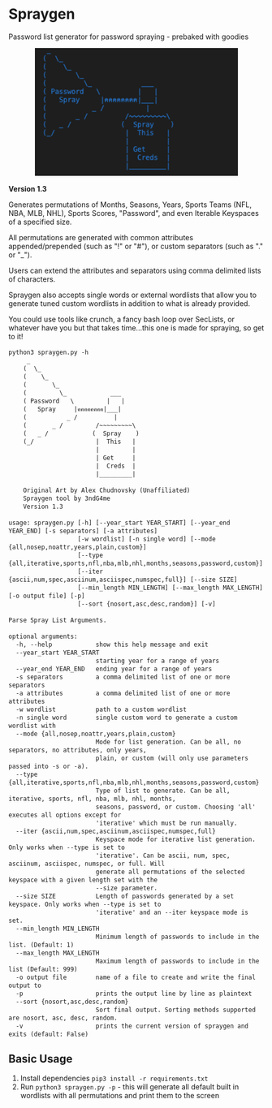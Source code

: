 # Spraygen
Password list generator for password spraying - prebaked with goodies

<p align="center">
  <img width=400px src="resources/spraygenlogo.png" />
</p>

**Version 1.3**

Generates permutations of Months, Seasons, Years, Sports Teams (NFL, NBA, MLB, NHL), Sports Scores, "Password", and even Iterable Keyspaces of a specified size.

All permutations are generated with common attributes appended/prepended (such as "!" or "#"), or custom separators (such as "." or "_").

Users can extend the attributes and separators using comma delimited lists of characters.

Spraygen also accepts single words or external wordlists that allow you to generate tuned custom wordlists in addition to what is already provided.

You could use tools like crunch, a fancy bash loop over SecLists, or whatever have you but that takes time...this one is made for spraying, so get to it!


```
python3 spraygen.py -h
     _
    (  \_
    (    \_
    (       \_  
    (         \_            ___
    ( Password   \         |   |
    (   Spray     |คคคคคคคค|___|
    (           _ /          |
    (       _ /         /~~~~~~~~~\
    (   _ /            (  Spray    )
    (_/                 |  This   |
                        |         |
                        | Get     |
                        |  Creds  |
                        |_________|

    Original Art by Alex Chudnovsky (Unaffiliated)
    Spraygen tool by 3ndG4me
    Version 1.3
    
usage: spraygen.py [-h] [--year_start YEAR_START] [--year_end YEAR_END] [-s separators] [-a attributes]
                   [-w wordlist] [-n single word] [--mode {all,nosep,noattr,years,plain,custom}]
                   [--type {all,iterative,sports,nfl,nba,mlb,nhl,months,seasons,password,custom}]
                   [--iter {ascii,num,spec,asciinum,asciispec,numspec,full}] [--size SIZE]
                   [--min_length MIN_LENGTH] [--max_length MAX_LENGTH] [-o output file] [-p]
                   [--sort {nosort,asc,desc,random}] [-v]

Parse Spray List Arguments.

optional arguments:
  -h, --help            show this help message and exit
  --year_start YEAR_START
                        starting year for a range of years
  --year_end YEAR_END   ending year for a range of years
  -s separators         a comma delimited list of one or more separators
  -a attributes         a comma delimited list of one or more attributes
  -w wordlist           path to a custom wordlist
  -n single word        single custom word to generate a custom wordlist with
  --mode {all,nosep,noattr,years,plain,custom}
                        Mode for list generation. Can be all, no separators, no attributes, only years,
                        plain, or custom (will only use parameters passed into -s or -a).
  --type {all,iterative,sports,nfl,nba,mlb,nhl,months,seasons,password,custom}
                        Type of list to generate. Can be all, iterative, sports, nfl, nba, mlb, nhl, months,
                        seasons, password, or custom. Choosing 'all' executes all options except for
                        'iterative' which must be run manually.
  --iter {ascii,num,spec,asciinum,asciispec,numspec,full}
                        Keyspace mode for iterative list generation. Only works when --type is set to
                        'iterative'. Can be ascii, num, spec, asciinum, asciispec, numspec, or full. Will
                        generate all permutations of the selected keyspace with a given length set with the
                        --size parameter.
  --size SIZE           Length of passwords generated by a set keyspace. Only works when --type is set to
                        'iterative' and an --iter keyspace mode is set.
  --min_length MIN_LENGTH
                        Minimum length of passwords to include in the list. (Default: 1)
  --max_length MAX_LENGTH
                        Maximum length of passwords to include in the list (Default: 999)
  -o output file        name of a file to create and write the final output to
  -p                    prints the output line by line as plaintext
  --sort {nosort,asc,desc,random}
                        Sort final output. Sorting methods supported are nosort, asc, desc, random.
  -v                    prints the current version of spraygen and exits (default: False)
  ```

  ## Basic Usage
  1. Install dependencies `pip3 install -r requirements.txt`
  2. Run `python3 spraygen.py -p` - this will generate all default built in wordlists with all permutations and print them to the screen